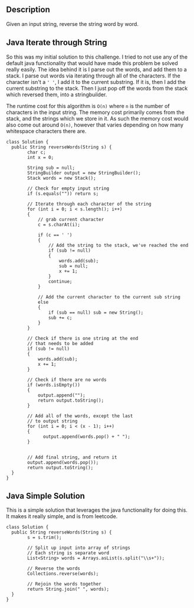 ## Description

Given an input string, reverse the string word by word.

## Java Iterate through String

So this was my initial solution to this challenge. I tried to not use any of the default java functionality that would have made this problem be solved really easily. The idea behind it is I parse out the words, and add them to a stack. I parse out words via iterating through all of the characters. If the character isn't a `' '`, I add it to the current substring. If it is, then I add the current substring to the stack. Then I just pop off the words from the stack which reversed them, into a stringbuilder.

The runtime cost for this algorithm is `O(n)` where `n` is the number of characters in the input string. The memory cost primarily comes from the stack, and the strings which we store in it. As such the memory cost would also come out around `O(n)`, however that varies depending on how many whitespace characters there are.

```
class Solution {
  public String reverseWords(String s) {
        char c;
        int x = 0;
      
        String sub = null;
        StringBuilder output = new StringBuilder();
        Stack words = new Stack();

        // Check for empty input string
        if (s.equals("")) return s;
      
        // Iterate through each character of the string
        for (int i = 0; i < s.length(); i++)
        {
            // grab current character
            c = s.charAt(i);
            
            if (c == ' ')
            {
                // Add the string to the stack, we've reached the end
                if (sub != null)
                {
                    words.add(sub);
                    sub = null;
                    x += 1;
                }
                continue;
            }
            
            // Add the current character to the current sub string
            else
            {
                if (sub == null) sub = new String();
                sub += c;
            }
        }
      
        // Check if there is one string at the end
        // that needs to be added
        if (sub != null)
        {
            words.add(sub);
            x += 1;
        }
      
        // Check if there are no words
        if (words.isEmpty())
        {
            output.append("");
            return output.toString();
        }
      
        // Add all of the words, except the last
        // to output string
        for (int i = 0; i < (x - 1); i++)
        {
              output.append(words.pop() + " "); 
        }
      
      
        // Add final string, and return it
        output.append(words.pop());
        return output.toString();
  }
}
```

## Java Simple Solution

This is a simple solution that leverages the java functionality for doing this. It makes it really simple, and is from leetcode.

```
class Solution {
  public String reverseWords(String s) {
        s = s.trim();
            
        // Split up input into array of strings
        // Each string is separate word
        List<String> words = Arrays.asList(s.split("\\s+"));
      
        // Reverse the words
        Collections.reverse(words);
      
        // Rejoin the words together
        return String.join(" ", words);
  }
}
```